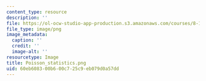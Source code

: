 ```yaml
---
content_type: resource
description: ''
file: https://ol-ocw-studio-app-production.s3.amazonaws.com/courses/8-13-14-experimental-physics-i-ii-junior-lab-fall-2016-spring-2017/60eb608300b600c725c9eb079d0a57dd_Poisson_statistics.png
file_type: image/png
image_metadata:
  caption: ''
  credit: ''
  image-alt: ''
resourcetype: Image
title: Poisson_statistics.png
uid: 60eb6083-00b6-00c7-25c9-eb079d0a57dd
---
```

